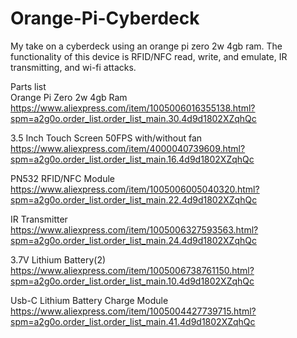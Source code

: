 # Orange-Pi-Cyberdeck
My take on a cyberdeck using an orange pi zero 2w 4gb ram. The functionality of this device is RFID/NFC read, write, and emulate, IR transmitting, and wi-fi attacks.

Parts list <br>
  Orange Pi Zero 2w 4gb Ram <br>
    https://www.aliexpress.com/item/1005006016355138.html?spm=a2g0o.order_list.order_list_main.30.4d9d1802XZqhQc <br>
    
  3.5 Inch Touch Screen 50FPS with/without fan <br>
    https://www.aliexpress.com/item/4000040739609.html?spm=a2g0o.order_list.order_list_main.16.4d9d1802XZqhQc <br>
    
  PN532 RFID/NFC Module <br>
    https://www.aliexpress.com/item/1005006005040320.html?spm=a2g0o.order_list.order_list_main.22.4d9d1802XZqhQc <br>
    
  IR Transmitter <br>
    https://www.aliexpress.com/item/1005006327593563.html?spm=a2g0o.order_list.order_list_main.24.4d9d1802XZqhQc <br>
    
  3.7V Lithium Battery(2) <br>
    https://www.aliexpress.com/item/1005006738761150.html?spm=a2g0o.order_list.order_list_main.10.4d9d1802XZqhQc <br>
    
  Usb-C Lithium Battery Charge Module <br>
    https://www.aliexpress.com/item/1005004427739715.html?spm=a2g0o.order_list.order_list_main.41.4d9d1802XZqhQc <br>
